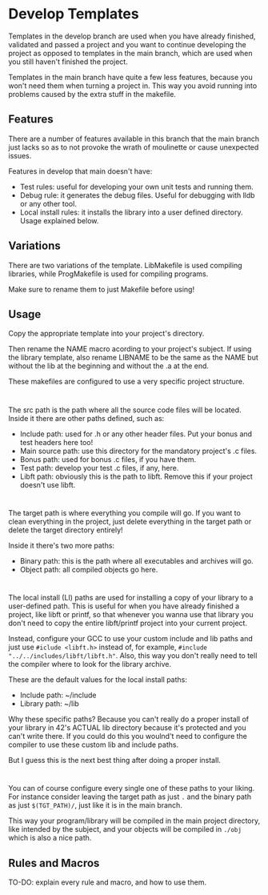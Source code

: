 # Develop Templates

Templates in the develop branch are used when you have already finished, validated and passed a project and you want to continue developing the project as opposed to templates in the main branch, which are used when you still haven't finished the project.

Templates in the main branch have quite a few less features, because you won't need them when turning a project in. This way you avoid running into problems caused by the extra stuff in the makefile.

## Features
There are a number of features available in this branch that the main branch just lacks so as to not provoke the wrath of moulinette or cause unexpected issues.

Features in develop that main doesn't have:
* Test rules: useful for developing your own unit tests and running them.
* Debug rule: it generates the debug files. Useful for debugging with lldb or any other tool.
* Local install rules: it installs the library into a user defined directory. Usage explained below.

## Variations
There are two variations of the template.
LibMakefile is used compiling libraries, while ProgMakefile is used for compiling programs.

Make sure to rename them to just Makefile before using!

## Usage
Copy the appropriate template into your project's directory.

Then rename the NAME macro acording to your project's subject.
If using the library template, also rename LIBNAME to be the same as the NAME but without the lib at the  beginning and without the .a at the end.

These makefiles are configured to use a very specific project structure.

#

The src path is the path where all the source code files will be located.
Inside it there are other paths defined, such as:
* Include path: used for .h or any other header files. Put your bonus and test headers here too!
* Main source path: use this directory for the mandatory project's .c files.
* Bonus path: used for bonus .c files, if you have them.
* Test path: develop your test .c files, if any, here.
* Libft path: obviously this is the path to libft. Remove this if your project doesn't use  libft.

#

The target path is where everything you compile will go.
If you want to clean everything in the project, just delete everything  in the target path or delete the target directory entirely!

Inside it there's two more paths:
* Binary path: this is the path where all executables and archives will go.
* Object path: all compiled objects go here.

#

The local install (LI) paths are used for installing a copy of your library to a user-defined path.
This is useful for when you have already finished a project, like libft or printf, so that whenever you wanna use that library you don't need to copy the entire libft/printf project into your current project.

Instead, configure your GCC to use your custom include and lib paths and just use  `#iclude <libft.h>` instead of, for example, `#include "../../includes/libft/libft.h"`. Also, this way you don't really need to tell the compiler where to look for the library archive.

These are the default values for the local install paths:
* Include path: ~/include
* Library path: ~/lib

Why these specific paths? Because you can't really do a proper install of your library in 42's ACTUAL lib directory because it's protected and you can't write there.
If you could do this you woulnd't need to configure the compiler to use these custom lib and include paths.

But I guess this is the next best thing after doing a proper install.

#

You can of course configure every single one of these paths to your liking.
For instance consider leaving the target path as just `.` and the binary path as just `$(TGT_PATH)/`, just like it is in the main branch.

This way your program/library will be compiled in the main project directory, like intended by the subject, and your objects will be compiled in `./obj` which is also a nice path.

## Rules and Macros

TO-DO: explain every rule and macro, and how to use them.
